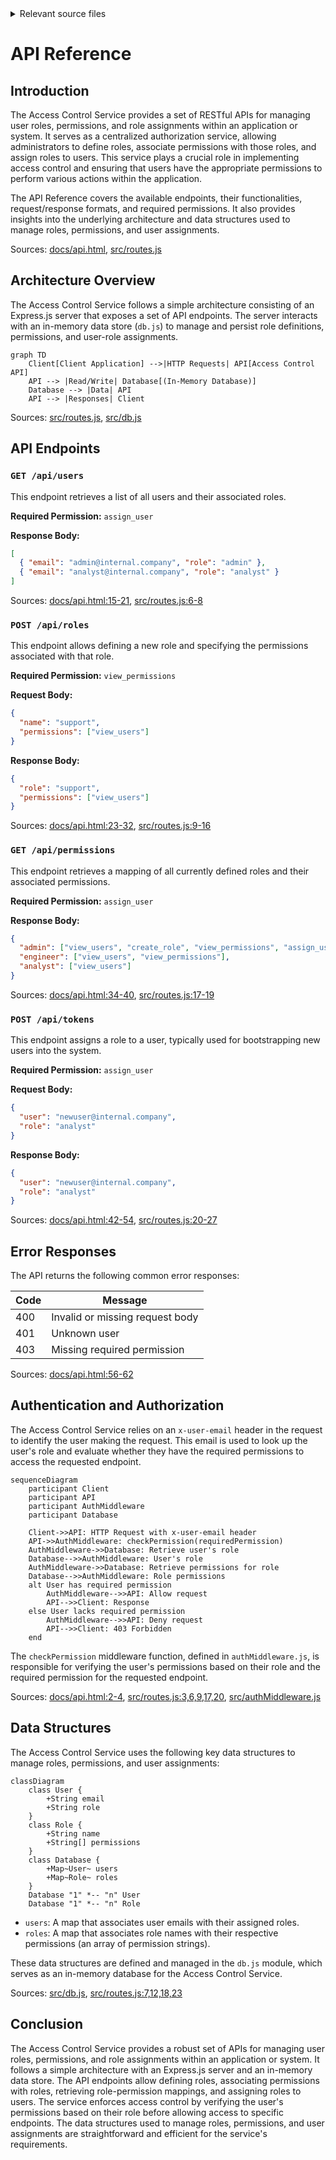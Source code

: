 <details>
<summary>Relevant source files</summary>

The following files were used as context for generating this wiki page:

- [docs/api.html](https://github.com/agattani123/access-control-service/blob/main/docs/api.html)
- [src/routes.js](https://github.com/agattani123/access-control-service/blob/main/src/routes.js)
- [src/authMiddleware.js](https://github.com/agattani123/access-control-service/blob/main/src/authMiddleware.js)
- [src/db.js](https://github.com/agattani123/access-control-service/blob/main/src/db.js)
- [package.json](https://github.com/agattani123/access-control-service/blob/main/package.json)

</details>

# API Reference

## Introduction

The Access Control Service provides a set of RESTful APIs for managing user roles, permissions, and role assignments within an application or system. It serves as a centralized authorization service, allowing administrators to define roles, associate permissions with those roles, and assign roles to users. This service plays a crucial role in implementing access control and ensuring that users have the appropriate permissions to perform various actions within the application.

The API Reference covers the available endpoints, their functionalities, request/response formats, and required permissions. It also provides insights into the underlying architecture and data structures used to manage roles, permissions, and user assignments.

Sources: [docs/api.html](), [src/routes.js]()

## Architecture Overview

The Access Control Service follows a simple architecture consisting of an Express.js server that exposes a set of API endpoints. The server interacts with an in-memory data store (`db.js`) to manage and persist role definitions, permissions, and user-role assignments.

```mermaid
graph TD
    Client[Client Application] -->|HTTP Requests| API[Access Control API]
    API --> |Read/Write| Database[(In-Memory Database)]
    Database --> |Data| API
    API --> |Responses| Client
```

Sources: [src/routes.js](), [src/db.js]()

## API Endpoints

### `GET /api/users`

This endpoint retrieves a list of all users and their associated roles.

**Required Permission:** `assign_user`

**Response Body:**

```json
[
  { "email": "admin@internal.company", "role": "admin" },
  { "email": "analyst@internal.company", "role": "analyst" }
]
```

Sources: [docs/api.html:15-21](), [src/routes.js:6-8]()

### `POST /api/roles`

This endpoint allows defining a new role and specifying the permissions associated with that role.

**Required Permission:** `view_permissions`

**Request Body:**

```json
{
  "name": "support",
  "permissions": ["view_users"]
}
```

**Response Body:**

```json
{
  "role": "support",
  "permissions": ["view_users"]
}
```

Sources: [docs/api.html:23-32](), [src/routes.js:9-16]()

### `GET /api/permissions`

This endpoint retrieves a mapping of all currently defined roles and their associated permissions.

**Required Permission:** `assign_user`

**Response Body:**

```json
{
  "admin": ["view_users", "create_role", "view_permissions", "assign_user"],
  "engineer": ["view_users", "view_permissions"],
  "analyst": ["view_users"]
}
```

Sources: [docs/api.html:34-40](), [src/routes.js:17-19]()

### `POST /api/tokens`

This endpoint assigns a role to a user, typically used for bootstrapping new users into the system.

**Required Permission:** `assign_user`

**Request Body:**

```json
{
  "user": "newuser@internal.company",
  "role": "analyst"
}
```

**Response Body:**

```json
{
  "user": "newuser@internal.company",
  "role": "analyst"
}
```

Sources: [docs/api.html:42-54](), [src/routes.js:20-27]()

## Error Responses

The API returns the following common error responses:

| Code | Message                      |
|------|-------------------------------|
| 400  | Invalid or missing request body |
| 401  | Unknown user                   |
| 403  | Missing required permission    |

Sources: [docs/api.html:56-62]()

## Authentication and Authorization

The Access Control Service relies on an `x-user-email` header in the request to identify the user making the request. This email is used to look up the user's role and evaluate whether they have the required permissions to access the requested endpoint.

```mermaid
sequenceDiagram
    participant Client
    participant API
    participant AuthMiddleware
    participant Database

    Client->>API: HTTP Request with x-user-email header
    API->>AuthMiddleware: checkPermission(requiredPermission)
    AuthMiddleware->>Database: Retrieve user's role
    Database-->>AuthMiddleware: User's role
    AuthMiddleware->>Database: Retrieve permissions for role
    Database-->>AuthMiddleware: Role permissions
    alt User has required permission
        AuthMiddleware-->>API: Allow request
        API-->>Client: Response
    else User lacks required permission
        AuthMiddleware-->>API: Deny request
        API-->>Client: 403 Forbidden
    end
```

The `checkPermission` middleware function, defined in `authMiddleware.js`, is responsible for verifying the user's permissions based on their role and the required permission for the requested endpoint.

Sources: [docs/api.html:2-4](), [src/routes.js:3,6,9,17,20](), [src/authMiddleware.js]()

## Data Structures

The Access Control Service uses the following key data structures to manage roles, permissions, and user assignments:

```mermaid
classDiagram
    class User {
        +String email
        +String role
    }
    class Role {
        +String name
        +String[] permissions
    }
    class Database {
        +Map~User~ users
        +Map~Role~ roles
    }
    Database "1" *-- "n" User
    Database "1" *-- "n" Role
```

- `users`: A map that associates user emails with their assigned roles.
- `roles`: A map that associates role names with their respective permissions (an array of permission strings).

These data structures are defined and managed in the `db.js` module, which serves as an in-memory database for the Access Control Service.

Sources: [src/db.js](), [src/routes.js:7,12,18,23]()

## Conclusion

The Access Control Service provides a robust set of APIs for managing user roles, permissions, and role assignments within an application or system. It follows a simple architecture with an Express.js server and an in-memory data store. The API endpoints allow defining roles, associating permissions with roles, retrieving role-permission mappings, and assigning roles to users. The service enforces access control by verifying the user's permissions based on their role before allowing access to specific endpoints. The data structures used to manage roles, permissions, and user assignments are straightforward and efficient for the service's requirements.